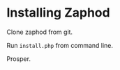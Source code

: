 Installing Zaphod
=================

Clone zaphod from git.

Run `install.php` from command line.

Prosper.
